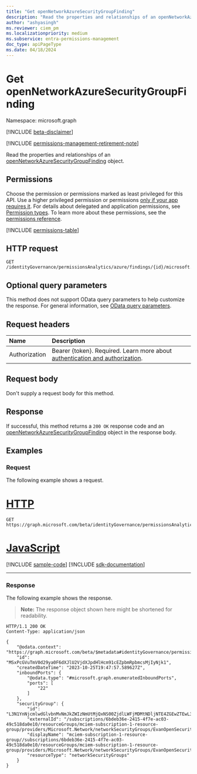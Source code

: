 ```yaml
---
title: "Get openNetworkAzureSecurityGroupFinding"
description: "Read the properties and relationships of an openNetworkAzureSecurityGroupFinding object."
author: "ashyasingh"
ms.reviewer: ciem_pm
ms.localizationpriority: medium
ms.subservice: entra-permissions-management
doc_type: apiPageType
ms.date: 04/18/2024
---
```


# Get openNetworkAzureSecurityGroupFinding
Namespace: microsoft.graph

[!INCLUDE [beta-disclaimer](../../includes/beta-disclaimer.md)]

[!INCLUDE [permissions-management-retirement-note](../../includes/permissions-management-retirement-note.md)]

Read the properties and relationships of an [openNetworkAzureSecurityGroupFinding](../resources/opennetworkazuresecuritygroupfinding.md) object.

## Permissions
Choose the permission or permissions marked as least privileged for this API. Use a higher privileged permission or permissions [only if your app requires it](/graph/permissions-overview#best-practices-for-using-microsoft-graph-permissions). For details about delegated and application permissions, see [Permission types](/graph/permissions-overview#permission-types). To learn more about these permissions, see the [permissions reference](/graph/permissions-reference).

<!-- { "blockType": "permissions", "name": "opennetworkazuresecuritygroupfinding_get" } -->
[!INCLUDE [permissions-table](../includes/permissions/opennetworkazuresecuritygroupfinding-get-permissions.md)]

## HTTP request

<!-- {
  "blockType": "ignored"
}
-->
``` http
GET /identityGovernance/permissionsAnalytics/azure/findings/{id}/microsoft.graph.openNetworkAzureSecurityGroupFinding
```

## Optional query parameters
This method does not support OData query parameters to help customize the response. For general information, see [OData query parameters](/graph/query-parameters).

## Request headers
|Name|Description|
|:---|:---|
|Authorization|Bearer {token}. Required. Learn more about [authentication and authorization](/graph/auth/auth-concepts).|

## Request body
Don't supply a request body for this method.

## Response

If successful, this method returns a `200 OK` response code and an [openNetworkAzureSecurityGroupFinding](../resources/opennetworkazuresecuritygroupfinding.md) object in the response body.

## Examples

### Request
The following example shows a request.
# [HTTP](#tab/http)
<!-- {
  "blockType": "request",
  "name": "get_opennetworkazuresecuritygroupfinding"
}
-->
``` http
GET https://graph.microsoft.com/beta/identityGovernance/permissionsAnalytics/azure/findings/MSxPcGVuTmV0d29ya0F6dXJlU2VjdXJpdHlHcm91cEZpbmRpbmcsMjIyNjk1/microsoft.graph.openNetworkAzureSecurityGroupFinding
```

# [JavaScript](#tab/javascript)
[!INCLUDE [sample-code](../includes/snippets/javascript/get-opennetworkazuresecuritygroupfinding-javascript-snippets.md)]
[!INCLUDE [sdk-documentation](../includes/snippets/snippets-sdk-documentation-link.md)]

---

### Response
The following example shows the response.
>**Note:** The response object shown here might be shortened for readability.
<!-- {
  "blockType": "response",
  "truncated": true,
  "@odata.type": "microsoft.graph.openNetworkAzureSecurityGroupFinding"
}
-->
``` http
HTTP/1.1 200 OK
Content-Type: application/json

{
    "@odata.context": "https://graph.microsoft.com/beta/$metadata#identityGovernance/permissionsAnalytics/azure/findings/microsoft.graph.openNetworkAzureSecurityGroupFinding/$entity",
    "id": "MSxPcGVuTmV0d29ya0F6dXJlU2VjdXJpdHlHcm91cEZpbmRpbmcsMjIyNjk1",
    "createdDateTime": "2023-10-25T19:47:57.589627Z",
    "inboundPorts": {
        "@odata.type": "#microsoft.graph.enumeratedInboundPorts",
        "ports": [
            "22"
        ]
    },
    "securityGroup": {
        "id": "L3N1YnNjcmlwdGlvbnMvNmJkZWIzNmUtMjQxNS00ZjdlLWFjMDMtNDljNTE4ZGEwZTEwL3Jlc291cmNlR3JvdXBzL21jaWVtLXN1YnNjcmlwdGlvbi0xLXJlc291cmNlLWdyb3VwL3Byb3ZpZGVycy9NaWNyb3NvZnQuTmV0d29yay9uZXR3b3JrU2VjdXJpdHlHcm91cHMvRXZhbk9wZW5TZWN1cml0eUdyb3Vw",
        "externalId": "/subscriptions/6bdeb36e-2415-4f7e-ac03-49c518da0e10/resourceGroups/mciem-subscription-1-resource-group/providers/Microsoft.Network/networkSecurityGroups/EvanOpenSecurityGroup",
        "displayName": "mciem-subscription-1-resource-group//subscriptions/6bdeb36e-2415-4f7e-ac03-49c518da0e10/resourceGroups/mciem-subscription-1-resource-group/providers/Microsoft.Network/networkSecurityGroups/EvanOpenSecurityGroup",
        "resourceType": "networkSecurityGroups"
    }
}
```


